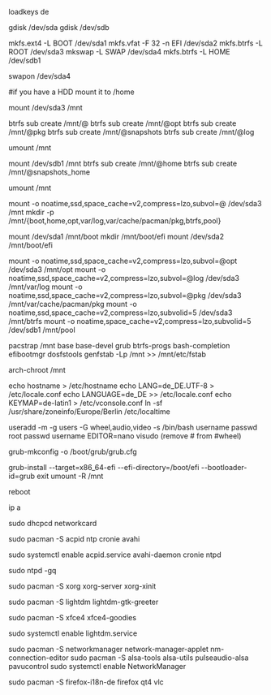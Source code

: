 loadkeys de

gdisk /dev/sda
gdisk /dev/sdb

mkfs.ext4 -L BOOT /dev/sda1
mkfs.vfat -F 32 -n EFI /dev/sda2
mkfs.btrfs -L ROOT /dev/sda3
mkswap -L SWAP /dev/sda4
mkfs.btrfs -L HOME /dev/sdb1

swapon /dev/sda4

#if you have a HDD mount it to /home

mount /dev/sda3 /mnt

btrfs sub create /mnt/@
btrfs sub create /mnt/@opt
btrfs sub create /mnt/@pkg
btrfs sub create /mnt/@snapshots
btrfs sub create /mnt/@log

umount /mnt

mount /dev/sdb1 /mnt
btrfs sub create /mnt/@home
btrfs sub create /mnt/@snapshots_home

umount /mnt

mount -o noatime,ssd,space_cache=v2,compress=lzo,subvol=@ /dev/sda3 /mnt
mkdir -p /mnt/{boot,home,opt,var/log,var/cache/pacman/pkg,btrfs,pool}

mount /dev/sda1 /mnt/boot
mkdir /mnt/boot/efi
mount /dev/sda2 /mnt/boot/efi

mount -o noatime,ssd,space_cache=v2,compress=lzo,subvol=@opt /dev/sda3 /mnt/opt
mount -o noatime,ssd,space_cache=v2,compress=lzo,subvol=@log /dev/sda3 /mnt/var/log
mount -o noatime,ssd,space_cache=v2,compress=lzo,subvol=@pkg /dev/sda3 /mnt/var/cache/pacman/pkg
mount -o noatime,ssd,space_cache=v2,compress=lzo,subvolid=5 /dev/sda3 /mnt/btrfs
mount -o noatime,space_cache=v2,compress=lzo,subvolid=5 /dev/sdb1 /mnt/pool

pacstrap /mnt base base-devel grub btrfs-progs bash-completion efibootmgr dosfstools
genfstab -Lp /mnt >> /mnt/etc/fstab

arch-chroot /mnt

echo hostname > /etc/hostname
echo LANG=de_DE.UTF-8 > /etc/locale.conf
echo LANGUAGE=de_DE >> /etc/locale.conf
echo KEYMAP=de-latin1 > /etc/vconsole.conf
ln -sf /usr/share/zoneinfo/Europe/Berlin /etc/localtime

useradd -m -g users -G wheel,audio,video -s /bin/bash username
passwd root
passwd username
EDITOR=nano visudo (remove # from #wheel)

grub-mkconfig -o /boot/grub/grub.cfg

grub-install --target=x86_64-efi --efi-directory=/boot/efi --bootloader-id=grub
exit
umount -R /mnt

reboot

ip a

sudo dhcpcd networkcard

sudo pacman -S acpid ntp cronie avahi

sudo systemctl enable acpid.service avahi-daemon cronie ntpd

sudo ntpd -gq

sudo pacman -S xorg xorg-server xorg-xinit

sudo pacman -S lightdm lightdm-gtk-greeter

sudo pacman -S xfce4 xfce4-goodies

sudo systemctl enable lightdm.service


sudo pacman -S networkmanager network-manager-applet nm-connection-editor
sudo pacman -S alsa-tools alsa-utils pulseaudio-alsa pavucontrol
sudo systemctl enable NetworkManager

sudo pacman -S firefox-i18n-de firefox qt4 vlc
